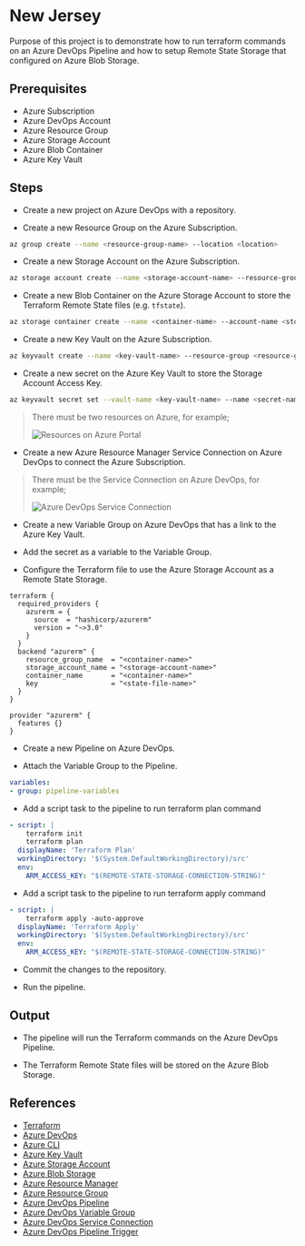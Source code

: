 # New Jersey

Purpose of this project is to demonstrate how to run terraform commands on an Azure DevOps Pipeline and how to setup Remote State Storage that configured on Azure Blob Storage.

## Prerequisites

- Azure Subscription
- Azure DevOps Account
- Azure Resource Group
- Azure Storage Account
- Azure Blob Container
- Azure Key Vault

## Steps

- Create a new project on Azure DevOps with a repository.

- Create a new Resource Group on the Azure Subscription.

```bash
az group create --name <resource-group-name> --location <location>
```

- Create a new Storage Account on the Azure Subscription.

```bash
az storage account create --name <storage-account-name> --resource-group <resource-group-name> --location <location> --sku Standard_LRS
```

- Create a new Blob Container on the Azure Storage Account to store the Terraform Remote State files (e.g. `tfstate`).

```bash
az storage container create --name <container-name> --account-name <storage-account-name> --account-key <storage-account-key>
```

- Create a new Key Vault on the Azure Subscription.

```bash
az keyvault create --name <key-vault-name> --resource-group <resource-group-name> --location <location>
```

- Create a new secret on the Azure Key Vault to store the Storage Account Access Key.

```bash
az keyvault secret set --vault-name <key-vault-name> --name <secret-name> --value <storage-account-key>
```

> There must be two resources on Azure, for example;
>
> ![Resources on Azure Portal](https://github.com/polatengin/new-jersey/assets/118744/5f786fea-a77f-4527-89e1-e2da765f8a63)

- Create a new Azure Resource Manager Service Connection on Azure DevOps to connect the Azure Subscription.

> There must be the Service Connection on Azure DevOps, for example;
>
> ![Azure DevOps Service Connection](https://github.com/polatengin/new-jersey/assets/118744/4f9ecea7-7ac1-443c-aa1f-6cf46ec54a14)

- Create a new Variable Group on Azure DevOps that has a link to the Azure Key Vault.

- Add the secret as a variable to the Variable Group.

- Configure the Terraform file to use the Azure Storage Account as a Remote State Storage.

```hcl
terraform {
  required_providers {
    azurerm = {
      source  = "hashicorp/azurerm"
      version = "~>3.0"
    }
  }
  backend "azurerm" {
    resource_group_name  = "<container-name>"
    storage_account_name = "<storage-account-name>"
    container_name       = "<container-name>"
    key                  = "<state-file-name>"
  }
}

provider "azurerm" {
  features {}
}
```

- Create a new Pipeline on Azure DevOps.

- Attach the Variable Group to the Pipeline.

```yaml
variables:
- group: pipeline-variables
```

- Add a script task to the pipeline to run terraform plan command

```yaml
- script: |
    terraform init
    terraform plan
  displayName: 'Terraform Plan'
  workingDirectory: '$(System.DefaultWorkingDirectory)/src'
  env:
    ARM_ACCESS_KEY: "$(REMOTE-STATE-STORAGE-CONNECTION-STRING)"
```

- Add a script task to the pipeline to run terraform apply command

```yaml
- script: |
    terraform apply -auto-approve
  displayName: 'Terraform Apply'
  workingDirectory: '$(System.DefaultWorkingDirectory)/src'
  env:
    ARM_ACCESS_KEY: "$(REMOTE-STATE-STORAGE-CONNECTION-STRING)"
```

- Commit the changes to the repository.

- Run the pipeline.

## Output

- The pipeline will run the Terraform commands on the Azure DevOps Pipeline.

- The Terraform Remote State files will be stored on the Azure Blob Storage.

## References

- [Terraform](https://www.terraform.io/)
- [Azure DevOps](https://dev.azure.com/)
- [Azure CLI](https://docs.microsoft.com/en-us/cli/azure/?view=azure-cli-latest)
- [Azure Key Vault](https://docs.microsoft.com/en-us/azure/key-vault/)
- [Azure Storage Account](https://docs.microsoft.com/en-us/azure/storage/common/storage-account-overview)
- [Azure Blob Storage](https://docs.microsoft.com/en-us/azure/storage/blobs/)
- [Azure Resource Manager](https://docs.microsoft.com/en-us/azure/azure-resource-manager/)
- [Azure Resource Group](https://docs.microsoft.com/en-us/azure/azure-resource-manager/management/manage-resource-groups-portal)
- [Azure DevOps Pipeline](https://docs.microsoft.com/en-us/azure/devops/pipelines/)
- [Azure DevOps Variable Group](https://docs.microsoft.com/en-us/azure/devops/pipelines/library/variable-groups)
- [Azure DevOps Service Connection](https://docs.microsoft.com/en-us/azure/devops/pipelines/library/service-endpoints)
- [Azure DevOps Pipeline Trigger](https://docs.microsoft.com/en-us/azure/devops/pipelines/build/triggers)
